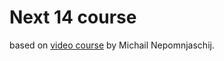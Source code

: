 # Next 14 course

based on [video course](https://www.youtube.com/watch?v=VGiphTEApfo&list=PLiZoB8JBsdzlgeYHZDJ_orG0vy8JiEhKr&ab_channel=%D0%9C%D0%B8%D1%85%D0%B0%D0%B8%D0%BB%D0%9D%D0%B5%D0%BF%D0%BE%D0%BC%D0%BD%D1%8F%D1%89%D0%B8%D0%B9)
by Michail Nepomnjaschij.